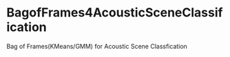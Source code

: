 # BagofFrames4AcousticSceneClassification
Bag of Frames(KMeans/GMM) for Acoustic Scene Classfication
